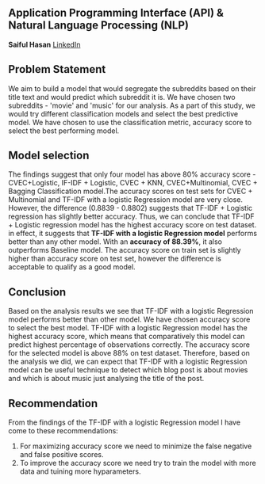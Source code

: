 ## Application Programming Interface (API) & Natural Language Processing (NLP)

**Saiful Hasan** [LinkedIn](https://www.linkedin.com/in/saifulhasan22/)

## Problem Statement
We aim to build a model that would segregate the subreddits based on their title text and would predict which subreddit it is. We have chosen two subreddits - 'movie' and 'music' for our analysis. As a part of this study, we would try different classification models and select the best predictive model. We have chosen to use the classification metric, accuracy score to select the best performing model.


## Model selection
The findings suggest that only four model has above 80% accuracy score - CVEC+Logistic, IF-IDF + Logistic, CVEC + KNN, CVEC+Multinomial, CVEC + Bagging Classification model.The accuracy scores on test sets for CVEC + Multinomial and TF-IDF with a logistic Regression model are very close. However, the difference (0.8839 - 0.8802) suggests that TF-IDF + Logistic regression has slightly better accuracy. Thus, we can conclude that TF-IDF + Logistic regression model has the highest accuracy score on test dataset. in effect, it suggests that __TF-IDF with a logistic Regression model__ performs better than any other model. With an __accuracy of 88.39%__, it also outperforms Baseline model. The accuracy score on train set is slightly higher than accuracy score on test set, however the difference is acceptable to qualify as a good model.


## Conclusion
Based on the analysis results we see that TF-IDF with a logistic Regression model performs better than other model. We have chosen accuracy score to select the best model. TF-IDF with a logistic Regression model has the highest accuracy score, which means that comparatively this model can predict highest percentage of observations correctly. The accuracy score for the selected model is above 88% on test dataset. Therefore, based on the analysis we did, we can expect that TF-IDF with a logistic Regression model can be useful technique to detect which blog post is about movies and which is about music just analysing the title of the post.  

## Recommendation
From the findings of the TF-IDF with a logistic Regression model I have come to these recommendations:

1. For maximizing accuracy score we need to minimize the false negative and false positive scores.
2. To improve the accuracy score we need try to train the model with more data and tuining more hyparameters.